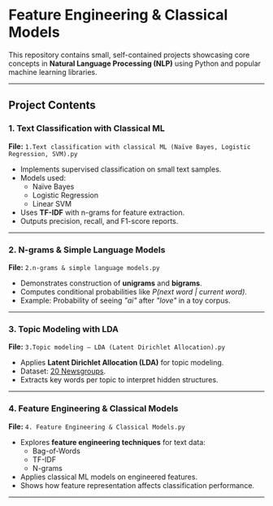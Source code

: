# Feature Engineering & Classical Models

This repository contains small, self-contained projects showcasing core concepts in **Natural Language Processing (NLP)** using Python and popular machine learning libraries.  

---

##  Project Contents

### 1. Text Classification with Classical ML
**File:** `1.Text classification with classical ML (Naïve Bayes, Logistic Regression, SVM).py`  
- Implements supervised classification on small text samples.  
- Models used:
  - Naïve Bayes
  - Logistic Regression
  - Linear SVM  
- Uses **TF-IDF** with n-grams for feature extraction.  
- Outputs precision, recall, and F1-score reports.  

---

### 2. N-grams & Simple Language Models
**File:** `2.n-grams & simple language models.py`  
- Demonstrates construction of **unigrams** and **bigrams**.  
- Computes conditional probabilities like *P(next word | current word)*.  
- Example: Probability of seeing *"ai"* after *"love"* in a toy corpus.  

---

### 3. Topic Modeling with LDA
**File:** `3.Topic modeling — LDA (Latent Dirichlet Allocation).py`  
- Applies **Latent Dirichlet Allocation (LDA)** for topic modeling.  
- Dataset: [20 Newsgroups](https://scikit-learn.org/0.19/datasets/twenty_newsgroups.html).  
- Extracts key words per topic to interpret hidden structures.  

---

### 4. Feature Engineering & Classical Models
**File:** `4. Feature Engineering & Classical Models.py`  
- Explores **feature engineering techniques** for text data:
  - Bag-of-Words  
  - TF-IDF  
  - N-grams  
- Applies classical ML models on engineered features.  
- Shows how feature representation affects classification performance.  

---
